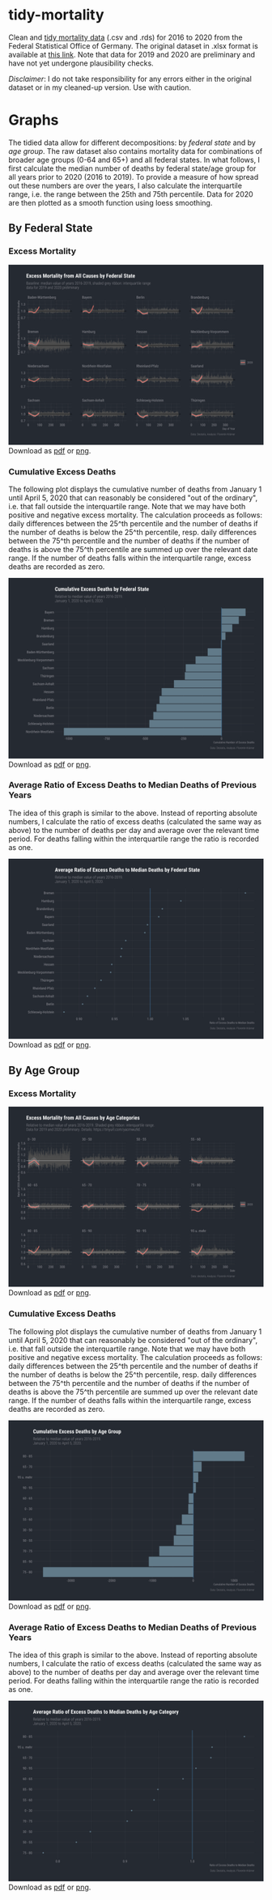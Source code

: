 # tidy-mortality
Clean and [tidy mortality data](data/tidy/) (.csv and .rds) for 2016 to 2020 from the Federal Statistical Office of Germany. The original dataset in .xlsx format is available at [this link](https://www.destatis.de/DE/Themen/Gesellschaft-Umwelt/Bevoelkerung/Sterbefaelle-Lebenserwartung/Tabellen/sonderauswertung-sterbefaelle.html?nn=209016). Note that data for 2019 and 2020 are preliminary and have not yet undergone plausibility checks.

*Disclaimer*: I do not take responsibility for any errors either in the original dataset or in my cleaned-up version. Use with caution.

# Graphs

The tidied data allow for different decompositions: by *federal state* and by *age group*. The raw dataset also contains mortality data for combinations of broader age groups (0-64 and 65+) and all federal states. In what follows, I first calculate the median number of deaths by federal state/age group for all years prior to 2020 (2016 to 2019). To provide a measure of how spread out these numbers are over the years, I also calculate the interquartile range, i.e. the range between the 25th and 75th percentile. Data for 2020 are then plotted as a smooth function using loess smoothing.

## By Federal State

### Excess Mortality

![Excess Mortality by Federal State Relative to Median of 2016 to 2019](https://github.com/florentinkraemer/tidy-mortality/blob/master/graphs/excess_mortality_state_median.png)
Download as [pdf](https://github.com/florentinkraemer/tidy-mortality/blob/master/graphs/excess_mortality_state_median.pdf) or [png](https://github.com/florentinkraemer/tidy-mortality/blob/master/graphs/excess_mortality_state_median.png).

### Cumulative Excess Deaths

The following plot displays the cumulative number of deaths from January 1 until April 5, 2020 that can reasonably be considered "out of the ordinary", i.e. that fall outside the interquartile range. Note that we may have both positive and negative excess mortality. The calculation proceeds as follows: daily differences between the 25^th percentile and the number of deaths if the number of deaths is below the 25^th percentile, resp. daily differences between the 75^th percentile and the number of deaths if the number of deaths is above the 75^th percentile are summed up over the relevant date range. If the number of deaths falls within the interquartile range, excess deaths are recorded as zero.

![Cumulative Excess Deaths by Federal State Relative to Median of 2016 to 2019](https://github.com/florentinkraemer/tidy-mortality/blob/master/graphs/cum_excess_mortality_state_median.png)
Download as [pdf](https://github.com/florentinkraemer/tidy-mortality/blob/master/graphs/cum_excess_mortality_state_median.pdf) or [png](https://github.com/florentinkraemer/tidy-mortality/blob/master/graphs/cum_excess_mortality_state_median.png).

### Average Ratio of Excess Deaths to Median Deaths of Previous Years

The idea of this graph is similar to the above. Instead of reporting absolute numbers, I calculate the ratio of excess deaths (calculated the same way as above) to the number of deaths per day and average over the relevant time period. For deaths falling within the interquartile range the ratio is recorded as one.

![Average Ratio of Excess Deaths by Federal State Relative to Median of 2016 to 2019](https://github.com/florentinkraemer/tidy-mortality/blob/master/graphs/avg_ratio_excess_mortality_state_median.png)
Download as [pdf](https://github.com/florentinkraemer/tidy-mortality/blob/master/graphs/avg_ratio_excess_mortality_state_median.pdf) or [png](https://github.com/florentinkraemer/tidy-mortality/blob/master/graphs/avg_ratio_excess_mortality_state_median.png).

## By Age Group

### Excess Mortality

![Excess Mortality by Age Group Relative to Median of 2016 to 2019](https://github.com/florentinkraemer/tidy-mortality/blob/master/graphs/excess_mortality_age_median.png)
Download as [pdf](https://github.com/florentinkraemer/tidy-mortality/blob/master/graphs/excess_mortality_age_median.pdf) or [png](https://github.com/florentinkraemer/tidy-mortality/blob/master/graphs/excess_mortality_age_median.png).

### Cumulative Excess Deaths

The following plot displays the cumulative number of deaths from January 1 until April 5, 2020 that can reasonably be considered "out of the ordinary", i.e. that fall outside the interquartile range. Note that we may have both positive and negative excess mortality. The calculation proceeds as follows: daily differences between the 25^th percentile and the number of deaths if the number of deaths is below the 25^th percentile, resp. daily differences between the 75^th percentile and the number of deaths if the number of deaths is above the 75^th percentile are summed up over the relevant date range. If the number of deaths falls within the interquartile range, excess deaths are recorded as zero.

![Cumulative Excess Deaths by Age Group Relative to Median of 2016 to 2019](https://github.com/florentinkraemer/tidy-mortality/blob/master/graphs/cum_excess_mortality_age_median.png)
Download as [pdf](https://github.com/florentinkraemer/tidy-mortality/blob/master/graphs/cum_excess_mortality_age_median.pdf) or [png](https://github.com/florentinkraemer/tidy-mortality/blob/master/graphs/cum_excess_mortality_age_median.png).

### Average Ratio of Excess Deaths to Median Deaths of Previous Years

The idea of this graph is similar to the above. Instead of reporting absolute numbers, I calculate the ratio of excess deaths (calculated the same way as above) to the number of deaths per day and average over the relevant time period. For deaths falling within the interquartile range the ratio is recorded as one.

![Average Ratio of Excess Deaths by Age Group Relative to Median of 2016 to 2019](https://github.com/florentinkraemer/tidy-mortality/blob/master/graphs/avg_ratio_excess_mortality_age_median.png)
Download as [pdf](https://github.com/florentinkraemer/tidy-mortality/blob/master/graphs/avg_ratio_excess_mortality_age_median.pdf) or [png](https://github.com/florentinkraemer/tidy-mortality/blob/master/graphs/avg_ratio_excess_mortality_age_median.png).